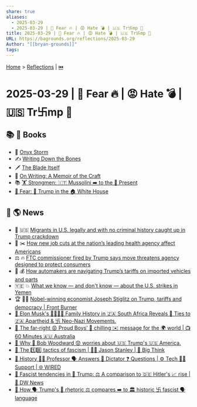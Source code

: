 ```yaml
---
share: true
aliases:
  - 2025-03-29
  - 2025-03-29 | 🚨 Fear 🔥 | 😡 Hate 💣 | 🇺🇸 Tr卐mp 👹
title: 2025-03-29 | 🚨 Fear 🔥 | 😡 Hate 💣 | 🇺🇸 Tr卐mp 👹
URL: https://bagrounds.org/reflections/2025-03-29
Author: "[[bryan-grounds]]"
tags: 
---
```

[Home](../index.md) > [Reflections](./index.md) | [⏮️](./2025-03-28.md)  
# 2025-03-29 | 🚨 Fear 🔥 | 😡 Hate 💣 | 🇺🇸 Tr卐mp 👹  
## 📚 📖 Books  
- 🐲 [Onyx Storm](../books/onyx-storm.md)  
- ✍️ [Writing Down the Bones](../books/writing-down-the-bones.md)  
- 🗡️ [The Blade Itself](../books/the-blade-itself.md)  
- 📝 [On Writing: A Memoir of the Craft](../books/on-writing.md)  
- 📚 [ 🏋️ Strongmen: 🇮🇹 Mussolini ➡️ to the 🎁 Present](../books/strongmen.md)  
- [🚨 Fear: 🤡 Trump in the 🏠 White House](../books/fear.md)  
  
## 📰 🌎 News  
- 🛂 🇺🇸 [Migrants in U.S. legally and with no criminal history caught up in Trump crackdown](../videos/migrants-in-us-legally-and-with-no-criminal-history-caught-up-in-trump-crackdown.md)  
- 🏥 ✂️ [How new job cuts at the nation’s leading health agency affect Americans](../videos/how-new-job-cuts-at-the-nations-leading-health-agency-affect-americans.md)  
- ⚖️ 🔥 [FTC commissioner fired by Trump says move threatens agency designed to protect consumers](../videos/ftc-commissioner-fired-by-trump-says-move-threatens-agency-designed-to-protect-consumers.md)  
- 🚗 💰 [How automakers are navigating Trump’s tariffs on imported vehicles and parts](../videos/how-automakers-are-navigating-trumps-tariffs-on-imported-vehicles-and-parts.md)  
- 🇾🇪 💥 [What we know — and don't know — about the U.S. strikes in Yemen](../videos/what-we-know-and-dont-know-about-the-us-strikes-in-yemen.md)  
- 🏆 👨‍🏫 [Nobel-winning economist Joseph Stiglitz on Trump, tariffs and democracy | Front Burner](../videos/nobel-winning-economist-joseph-stiglitz-on-trump-tariffs-and-democracy-front-burner.md)  
- [🚨 Elon Musk's 👨‍👩‍👧‍👦 Family History in 🇿🇦 South Africa Reveals 🔗 Ties to 🇿🇦 Apartheid & 卐 Neo-Nazi Movements.](../videos/elon-musks-family-history-in-south-africa-reveals-ties-to-apartheid-neo-nazi-movements.md)  
- [📢 The far-right 😡 Proud Boys’ 🥶 chilling ✉️ message for the 🌍 world | 📺 60 Minutes 🇦🇺 Australia](../videos/the-far-right-proud-boys-chilling-message-for-the-world-60-minutes-australia.md)  
- [🚨 Why 👴 Bob Woodward 😟 worries about 🇺🇸 Trump's 🇺🇸 America.](../videos/why-bob-woodward-worries-about-trumps-america.md)  
- [📢 The 1️⃣0️⃣ tactics of fascism | 🧑‍🏫 Jason Stanley | 🤔 Big Think](../videos/the-10-tactics-of-fascism-jason-stanley-big-think.md)  
- [📜 History 🧑‍🏫 Professor 🗣️ Answers 👑 Dictator ❓ Questions | ⚙️ Tech 🧑‍💻 Support | 🌐 WIRED](../videos/history-professor-answers-dictator-questions-tech-support-wired.md)  
- [🚨 Fascist tendencies in 🍊 Trump: ⚖️ A comparison to 🇩🇪 Hitler's 📈 rise | 📰 DW News](../videos/fascist-tendencies-in-trump-a-comparison-to-hitler-s-rise-dw-news.md)  
- [🤔 How 🗣️ Trump's 📜 rhetoric ⚖️ compares ➡️ to 🏛️ historic 卐 fascist 🗣️ language](../videos/how-trumps-rhetoric-compares-to-historic-fascist-language.md)  
